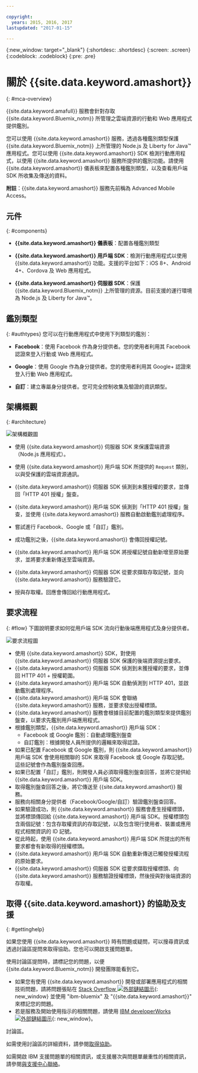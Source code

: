 ```yaml
---

copyright:
  years: 2015, 2016, 2017
lastupdated: "2017-01-15"

---
```


{:new_window: target="_blank"}
{:shortdesc: .shortdesc}
{:screen: .screen}
{:codeblock: .codeblock}
{:pre: .pre}

# 關於 {{site.data.keyword.amashort}}
{: #mca-overview}


{{site.data.keyword.amafull}} 服務會針對存取 {{site.data.keyword.Bluemix_notm}} 所管理之雲端資源的行動和 Web 應用程式提供鑑別。

您可以使用 {{site.data.keyword.amashort}} 服務，透過各種鑑別類型保護 {{site.data.keyword.Bluemix_notm}} 上所管理的 Node.js 及 Liberty for Java&trade; 應用程式。您可以使用 {{site.data.keyword.amashort}} SDK 檢測行動應用程式，以使用 {{site.data.keyword.amashort}} 服務所提供的鑑別功能。請使用 {{site.data.keyword.amashort}} 儀表板來配置各種鑑別類型，以及查看用戶端 SDK 所收集及傳送的資料。

**附註**：{{site.data.keyword.amashort}} 服務先前稱為 Advanced Mobile Access。

## 元件
{: #components}

* **{{site.data.keyword.amashort}} 儀表板**：配置各種鑑別類型

* **{{site.data.keyword.amashort}} 用戶端 SDK**：檢測行動應用程式以使用 {{site.data.keyword.amashort}} 功能。支援的平台如下：iOS 8+、Android 4+、Cordova 及 Web 應用程式。

* **{{site.data.keyword.amashort}} 伺服器 SDK**：保護 {{site.data.keyword.Bluemix_notm}} 上所管理的資源。目前支援的運行環境為 Node.js 及 Liberty for Java&trade;。

## 鑑別類型
{: #authtypes}
您可以在行動應用程式中使用下列類型的鑑別：

* **Facebook**：使用 Facebook 作為身分提供者。您的使用者利用其 Facebook 認證來登入行動或 Web 應用程式。

* **Google**：使用 Google 作為身分提供者。您的使用者利用其 Google+ 認證來登入行動 Web 應用程式。

* **自訂**：建立專屬身分提供者。您可完全控制收集及驗證的資訊類型。

## 架構概觀
{: #architecture}

![架構概觀圖](images/mca-overview.jpg)

* 使用 {{site.data.keyword.amashort}} 伺服器 SDK 來保護雲端資源（Node.js 應用程式）。

* 使用 {{site.data.keyword.amashort}} 用戶端 SDK 所提供的 `Request` 類別，以與受保護的雲端資源通訊。

* {{site.data.keyword.amashort}} 伺服器 SDK 偵測到未獲授權的要求，並傳回「HTTP 401 授權」盤查。

* {{site.data.keyword.amashort}} 用戶端 SDK 偵測到「HTTP 401 授權」盤查，並使用 {{site.data.keyword.amashort}} 服務自動啟動鑑別處理程序。

* 嘗試進行 Facebook、Google 或「自訂」鑑別。

* 成功鑑別之後，{{site.data.keyword.amashort}} 會傳回授權記號。

* {{site.data.keyword.amashort}} 用戶端 SDK 將授權記號自動新增至原始要求，並將要求重新傳送至雲端資源。

* {{site.data.keyword.amashort}} 伺服器 SDK 從要求擷取存取記號，並向 {{site.data.keyword.amashort}} 服務驗證它。

* 授與存取權。回應會傳回給行動應用程式。

## 要求流程
{: #flow}
下圖說明要求如何從用戶端 SDK 流向行動後端應用程式及身分提供者。

![要求流程圖](images/mca-sequence-overview.jpg)

* 使用 {{site.data.keyword.amashort}} SDK，對使用 {{site.data.keyword.amashort}} 伺服器 SDK 保護的後端資源提出要求。
* {{site.data.keyword.amashort}} 伺服器 SDK 偵測到未獲授權的要求，並傳回 HTTP 401 + 授權範圍。
* {{site.data.keyword.amashort}} 用戶端 SDK 自動偵測到 HTTP 401，並啟動鑑別處理程序。
* {{site.data.keyword.amashort}} 用戶端 SDK 會聯絡 {{site.data.keyword.amashort}} 服務，並要求發出授權標頭。
* {{site.data.keyword.amashort}} 服務會根據目前配置的鑑別類型來提供鑑別盤查，以要求先鑑別用戶端應用程式。
* 根據鑑別類型，{{site.data.keyword.amashort}} 用戶端 SDK：
   * Facebook 或 Google 鑑別：自動處理鑑別盤查
   * 自訂鑑別：根據開發人員所提供的邏輯來取得認證。
* 如果已配置 Facebook 或 Google 鑑別，則 {{site.data.keyword.amashort}} 用戶端 SDK 會使用相關聯的 SDK 來取得 Facebook 或 Google 存取記號。這些記號會作為鑑別盤查回應。
* 如果已配置「自訂」鑑別，則開發人員必須取得鑑別盤查回答，並將它提供給 {{site.data.keyword.amashort}} 用戶端 SDK。
* 取得鑑別盤查回答之後，將它傳送至 {{site.data.keyword.amashort}} 服務。
* 服務向相關身分提供者（Facebook/Google/自訂）驗證鑑別盤查回答。
* 如果驗證成功，則 {{site.data.keyword.amashort}} 服務會產生授權標頭，並將標頭傳回給 {{site.data.keyword.amashort}} 用戶端 SDK。授權標頭包含兩個記號：包含存取權資訊的存取記號，以及包含現行使用者、裝置或應用程式相關資訊的 ID 記號。
* 從此時起，使用 {{site.data.keyword.amashort}} 用戶端 SDK 所提出的所有要求都會有新取得的授權標頭。
* {{site.data.keyword.amashort}} 用戶端 SDK 自動重新傳送已觸發授權流程的原始要求。
* {{site.data.keyword.amashort}} 伺服器 SDK 從要求擷取授權標頭、向 {{site.data.keyword.amashort}} 服務驗證授權標頭，然後授與對後端資源的存取權。


## 取得 {{site.data.keyword.amashort}} 的協助及支援
{: #gettinghelp}

如果您使用 {{site.data.keyword.amashort}} 時有問題或疑問，可以搜尋資訊或透過討論區提問來取得協助。您也可以開啟支援問題單。 

使用討論區提問時，請標記您的問題，以便 {{site.data.keyword.Bluemix_notm}} 開發團隊能看到它。

* 如果您有使用 {{site.data.keyword.amashort}} 開發或部署應用程式的相關技術問題，請將問題張貼在 [Stack Overflow ![外部鏈結圖示](../../icons/launch-glyph.svg "外部鏈結圖示")](http://stackoverflow.com/search?q={{site.data.keyword.amashort}}+ibm-bluemix "外部鏈結圖示"){: new_window} 並使用 "ibm-bluemix" 及 "{{site.data.keyword.amashort}}" 來標記您的問題。
* 若是服務及開始使用指示的相關問題，請使用 [IBM developerWorks ![外部鏈結圖示](../../icons/launch-glyph.svg "外部鏈結圖示")](https://developer.ibm.com/answers/search.html?f=&type=question&redirect=search%2Fsearch&sort=relevance&q=mobile+client+access%20%2B[bluemix] "外部鏈結圖示"){: new_window}。

討論區。 

如需使用討論區的詳細資料，請參閱[取得協助](https://www.{DomainName}/docs/support/index.html#getting-help)。

如需開啟 IBM 支援問題單的相關資訊，或支援層次與問題單嚴重性的相關資訊，請參閱[與支援中心聯絡](https://www.{DomainName}/docs/support/index.html#contacting-support)。

